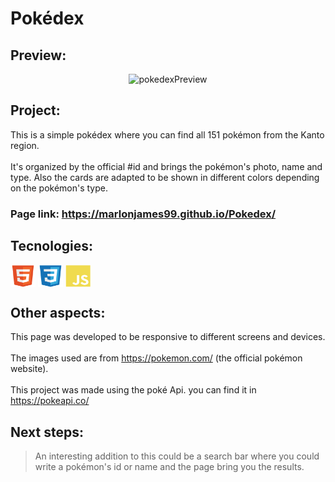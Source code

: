 # Pokédex
## Preview:
<div align="center">
  
<img width="949" alt="pokedexPreview" src="https://user-images.githubusercontent.com/97669160/192121137-1d1c066d-31a7-4412-a380-495e7f6eff62.png">
  
</div>
  
## Project:
This is a simple pokédex where you can find all 151 pokémon from the Kanto region.<br><br>
It's organized by the official #id and brings the pokémon's photo, name and type. Also the cards are adapted to be shown in different colors depending on the pokémon's type.

### Page link: https://marlonjames99.github.io/Pokedex/ <br>

## Tecnologies:
<div style="display: inline_block">
<img align="center" alt="HTML logo" height="35" width="40" src="https://raw.githubusercontent.com/devicons/devicon/master/icons/html5/html5-original.svg">
<img align="center" alt="CSS logo" height="35" width="40" src="https://raw.githubusercontent.com/devicons/devicon/master/icons/css3/css3-original.svg">
<img align="center" alt="Javascript logo" height="35" width="40" src="https://raw.githubusercontent.com/devicons/devicon/master/icons/javascript/javascript-plain.svg">
</div>

## Other aspects:
This page was developed to be responsive to different screens and devices.<br><br>
The images used are from https://pokemon.com/ (the official pokémon website).<br><br>
This project was made using the poké Api. you can find it in https://pokeapi.co/

## Next steps:
> An interesting addition to this could be a search bar where you could write a pokémon's id or name and the page bring you the results.
